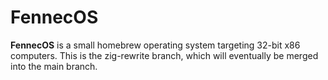 # FennecOS

**FennecOS** is a small homebrew operating system targeting 32-bit x86 computers. This is the zig-rewrite branch, which will eventually be merged into the main branch.
